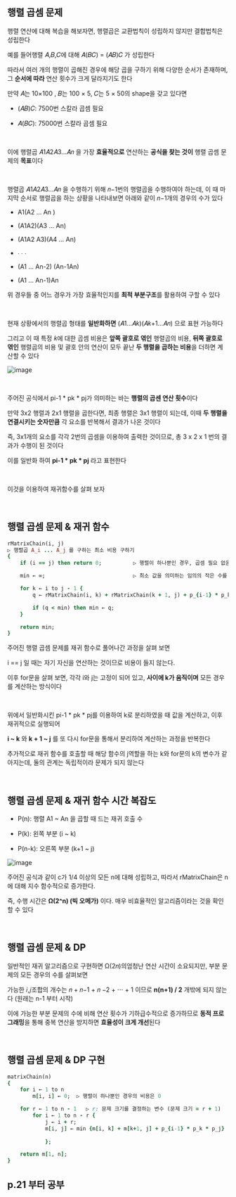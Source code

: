 ## 행렬 곱셈 문제 

행렬 연산에 대해 복습을 해보자면, 행렬곱은 교환법칙이 성립하지 않지만 결합법칙은 성립한다

예를 들어행렬 𝐴,𝐵,𝐶에 대해 𝐴(𝐵𝐶) = (𝐴𝐵)𝐶 가 성립한다 

따라서 여러 개의 행렬이 곱해진 경우에 해당 곱을 구하기 위해 다양한 순서가 존재하며, 그 **순서에 따라** 연산 횟수가 크게 달라지기도 한다

만약 𝐴는 10×100 , 𝐵는 100 × 5, 𝐶는 5 × 50의 shape을 갖고 있다면

- (𝐴𝐵)𝐶: 7500번 스칼라 곱셈 필요

- 𝐴(𝐵𝐶): 75000번 스칼라 곱셈 필요

<br/>

이에 행렬곱 𝐴1𝐴2𝐴3…𝐴𝑛 을 가장 **효율적으로** 연산하는 **공식을 찾는 것이** 행렬 곱셈 문제의 **목표**이다

<br/>

행렬곱 𝐴1𝐴2𝐴3…𝐴𝑛 을 수행하기 위해 𝑛−1번의 행렬곱을 수행하여야 하는데, 이 때 마지막 순서로 행렬곱을 하는 상황을 나타내보면 아래와 같이 𝑛−1개의 경우의 수가 있다

- A1(A2 … An )

- (A1A2)(A3 … An)

- (A1A2 A3)(A4 … An)

- ∙ ∙ ∙

- (A1 … An-2) (An-1An)

- (A1 … An-1)An

위 경우들 중 어느 경우가 가장 효율적인지를 **최적 부분구조**를 활용하여 구할 수 있다

<br/>

현재 상황에서의 행렬곱 형태를 **일반화하면** (𝐴1…𝐴𝑘)(𝐴𝑘+1…𝐴𝑛) 으로 표현 가능하다

그리고 이 때 특정 𝑘에 대한 곱셈 비용은 **앞쪽 괄호로 엮인** 행렬곱의 비용, **뒤쪽 괄호로 엮인** 행렬곱의 비용 및 괄호 안의 연산이 모두 끝난 **두 행렬을 곱하는 비용**을 더하면 계산할 수 있다

![image](https://github.com/user-attachments/assets/d28c2906-f615-4bb5-aef6-13aaa51f31b3)

<br/>

주어진 공식에서 pi-1 * pk * pj가 의미하는 바는 **행렬의 곱센 연산 횟수**이다

만약 3x2 행렬과 2x1 행렬을 곱한다면, 최종 행렬은 3x1 행렬이 되는데, 이때 **두 행렬을 연결시키는 숫자만큼** 각 요소를 반복해서 결과가 나온 것이다 

즉, 3x1개의 요소를 각각 2번의 곱셈을 이용하여 출력한 것이므로, 총 3 x 2 x 1 번의 결과가 수행이 된 것이다 

이를 일반화 하여 **pi-1 * pk * pj** 라고 표현한다

<br/>

이것을 이용하여 재귀함수를 살펴 보자 

<br/>

## 행렬 곱셈 문제 & 재귀 함수 

```ruby
rMatrixChain(i, j)
▷ 행렬곱 A_i ... A_j 를 구하는 최소 비용 구하기
{
    if (i == j) then return 0;          ▷ 행렬이 하나뿐인 경우, 곱셈 필요 없음 → 비용 0

    min ← ∞;                            ▷ 최소 값을 의미하는 임의의 작은 수를 의미

    for k ← i to j - 1 {
        q ← rMatrixChain(i, k) + rMatrixChain(k + 1, j) + p_{i-1} * p_k * p_j;   ▷ 두 부분의 최소 비용 + 최종 곱셈 비용

        if (q < min) then min ← q;
    }

    return min;
}
```

주어진 행렬 곱셈 문제를 재귀 함수로 풀어나간 과정을 살펴 보면 

i == j 일 때는 자기 자신을 연산하는 것이므로 비용이 들지 않는다.

이후 for문을 살펴 보면, 각각 i와 j는 고정이 되어 있고, **사이에 k가 움직이며** 모든 경우를 계산하는 방식이다 

<br/>

위에서 일반화시킨 pi-1 * pk * pj를 이용하여 k로 분리하였을 때 값을 계산하고, 이후 재귀적으로 실행되어 

**i ~ k** 와 **k + 1 ~ j** 를 또 다시 for문을 통해서 분리하여 계산하는 과정을 반복한다 

추가적으로 재귀 함수를 호출할 때 해당 함수의 j역할을 하는 k와 for문의 k의 변수가 같아지는데, 둘의 관계는 독립적이라 문제가 되지 않는다

<br/>

## 행렬 곱셈 문제 & 재귀 함수 시간 복잡도 

- P(n): 행렬 A1 ~ An 을 곱할 때 드는 재귀 호출 수

- P(k): 왼쪽 부분 (i ~ k)

- P(n-k): 오른쪽 부분 (k+1 ~ j)

![image](https://github.com/user-attachments/assets/9f3f44e3-99a5-4e0e-939b-8783ace553c9)

주어진 공식과 같이 c가 1/4 이상의 모든 n에 대해 성립하고, 따라서 rMatrixChain은 n에 대해 지수 함수적으로 증가한다.

즉, 수행 시간은 **Ω(2^n) (빅 오메가)** 이다. 매우 비효율적인 알고리즘이라는 것을 확인할 수 있다 

<br/>

## 행렬 곱셈 문제 & DP 

일반적인 재귀 알고리즘으로 구현하면 Ω(2𝑛)의엄청난 연산 시간이 소요되지만, 부분 문제의 모든 경우의 수를 살펴보면

가능한 𝑖,𝑗조합의 개수는 𝑛 + 𝑛−1 + 𝑛 −2 + ⋯ + 1 이므로 **n(n+1) / 2** 개밖에 되지 않는다 (원래는 n-1 부터 시작)

이에 가능한 부분 문제의 수에 비해 연산 횟수가 기하급수적으로 증가하므로 **동적 프로그래밍**을 통해 중복 연산을 방지하면 **효율성이 크게 개선**된다

<br/>

## 행렬 곱셈 문제 & DP 구현 

```ruby
matrixChain(n)
{
    for i ← 1 to n
        m[i, i] ← 0;  ▷ 행렬이 하나뿐인 경우의 비용은 0

    for r ← 1 to n - 1   ▷ r: 문제 크기를 결정하는 변수 (문제 크기 = r + 1)
        for i ← 1 to n - r {
            j ← i + r;
            m[i, j] ← min {m[i, k] + m[k+1, j] + p_{i-1} * p_k * p_j}
               
            };

    return m[1, n];
}
```

## p.21 부터 공부 














































































